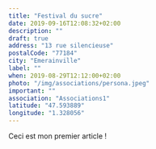 ```yaml
---
title: "Festival du sucre"
date: 2019-09-16T12:08:32+02:00
description: ""
draft: true
address: "13 rue silencieuse"
postalCode: "77184"
city: "Emerainville"
label: ""
when: 2019-08-29T12:12:00+02:00
photo: "/img/associations/persona.jpeg"
important: ""
association: "Associations1"
latitude: "47.593889" 
longitude: "1.328056"
---
```


Ceci est mon premier article ! 